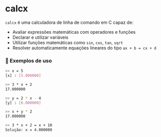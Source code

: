 # calcx

`calcx` é uma calculadora de linha de comando em C capaz de:
- Avaliar expressões matemáticas com operadores e funções
- Declarar e utilizar variáveis
- Utilizar funções matemáticas como `sin`, `cos`, `tan`, `sqrt`
- Resolver automaticamente equações lineares do tipo `ax + b = cx + d`

### 📌 Exemplos de uso

```bash
>> x = 5
[x] : [5.000000]

>> 3 * x + 2
17.000000

>> y = 2 * x - 4
[y] : [6.000000]

>> x + y * 2
17.000000

>> 3 * x + 2 = x + 10
Solução: x = 4.000000
